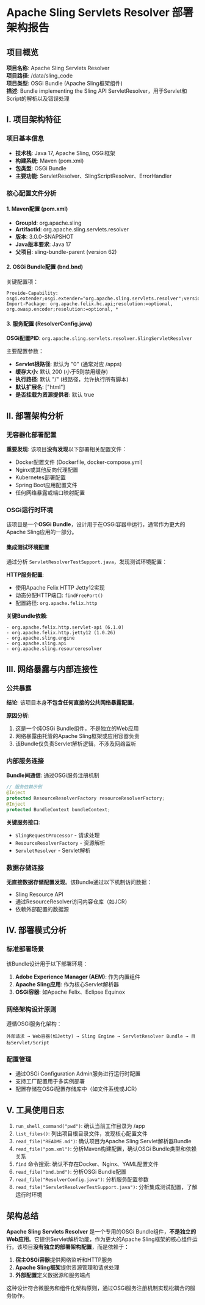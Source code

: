 # Apache Sling Servlets Resolver 部署架构报告

## 项目概览

**项目名称**: Apache Sling Servlets Resolver  
**项目路径**: /data/sling_code  
**项目类型**: OSGi Bundle (Apache Sling框架组件)  
**描述**: Bundle implementing the Sling API ServletResolver，用于Servlet和Script的解析以及错误处理

## I. 项目架构特征

### 项目基本信息
- **技术栈**: Java 17, Apache Sling, OSGi框架
- **构建系统**: Maven (pom.xml)
- **包类型**: OSGi Bundle
- **主要功能**: ServletResolver、SlingScriptResolver、ErrorHandler

### 核心配置文件分析

#### 1. Maven配置 (pom.xml)
- **GroupId**: org.apache.sling
- **ArtifactId**: org.apache.sling.servlets.resolver
- **版本**: 3.0.0-SNAPSHOT
- **Java版本要求**: Java 17
- **父项目**: sling-bundle-parent (version 62)

#### 2. OSGi Bundle配置 (bnd.bnd)
关键配置项：
```
Provide-Capability: osgi.extender;osgi.extender="org.apache.sling.servlets.resolver";version:Version="1.1"
Import-Package: org.apache.felix.hc.api;resolution:=optional, org.owasp.encoder;resolution:=optional, *
```

#### 3. 服务配置 (ResolverConfig.java)
**OSGi配置PID**: `org.apache.sling.servlets.resolver.SlingServletResolver`

主要配置参数：
- **Servlet根路径**: 默认为 "0" (通常对应 /apps)
- **缓存大小**: 默认 200 (小于5则禁用缓存)
- **执行路径**: 默认 "/" (根路径，允许执行所有脚本)
- **默认扩展名**: ["html"]
- **是否挂载为资源提供者**: 默认 true

## II. 部署架构分析

### 无容器化部署配置
**重要发现**: 该项目**没有发现**以下部署相关配置文件：
- Docker配置文件 (Dockerfile, docker-compose.yml)
- Nginx或其他反向代理配置
- Kubernetes部署配置
- Spring Boot应用配置文件
- 任何网络暴露或端口映射配置

### OSGi运行时环境
该项目是一个**OSGi Bundle**，设计用于在OSGi容器中运行，通常作为更大的Apache Sling应用的一部分。

#### 集成测试环境配置
通过分析 `ServletResolverTestSupport.java`，发现测试环境配置：

**HTTP服务配置**:
- 使用Apache Felix HTTP Jetty12实现
- 动态分配HTTP端口: `findFreePort()`
- 配置路径: `org.apache.felix.http`

**关键Bundle依赖**:
```
- org.apache.felix.http.servlet-api (6.1.0)
- org.apache.felix.http.jetty12 (1.0.26)
- org.apache.sling.engine
- org.apache.sling.api
- org.apache.sling.resourceresolver
```

## III. 网络暴露与内部连接性

### 公共暴露
**结论**: 该项目本身**不包含任何直接的公共网络暴露配置**。

**原因分析**:
1. 这是一个纯OSGi Bundle组件，不是独立的Web应用
2. 网络暴露由托管的Apache Sling框架或应用容器负责
3. 该Bundle仅负责Servlet解析逻辑，不涉及网络监听

### 内部服务连接
**Bundle间通信**: 通过OSGi服务注册机制
```java
// 服务依赖示例
@Inject
protected ResourceResolverFactory resourceResolverFactory;
@Inject
protected BundleContext bundleContext;
```

**关键服务接口**:
- `SlingRequestProcessor` - 请求处理
- `ResourceResolverFactory` - 资源解析
- `ServletResolver` - Servlet解析

### 数据存储连接
**无直接数据存储配置发现**。该Bundle通过以下机制访问数据：
- Sling Resource API
- 通过ResourceResolver访问内容仓库（如JCR）
- 依赖外部配置的数据源

## IV. 部署模式分析

### 标准部署场景
该Bundle设计用于以下部署环境：

1. **Adobe Experience Manager (AEM)**: 作为内置组件
2. **Apache Sling应用**: 作为核心Servlet解析器
3. **OSGi容器**: 如Apache Felix、Eclipse Equinox

### 网络架构设计原则
遵循OSGi服务化架构：
```
外部请求 → Web容器(如Jetty) → Sling Engine → ServletResolver Bundle → 目标Servlet/Script
```

### 配置管理
- 通过OSGi Configuration Admin服务进行运行时配置
- 支持工厂配置用于多实例部署
- 配置存储在OSGi配置存储库中（如文件系统或JCR）

## V. 工具使用日志

1. `run_shell_command("pwd")`: 确认当前工作目录为 /app
2. `list_files()`: 列出项目根目录文件，发现核心配置文件
3. `read_file("README.md")`: 确认项目为Apache Sling Servlet解析器Bundle
4. `read_file("pom.xml")`: 分析Maven构建配置，确认OSGi Bundle类型和依赖关系
5. `find` 命令搜索: 确认不存在Docker、Nginx、YAML配置文件
6. `read_file("bnd.bnd")`: 分析OSGi Bundle配置
7. `read_file("ResolverConfig.java")`: 分析服务配置参数
8. `read_file("ServletResolverTestSupport.java")`: 分析集成测试配置，了解运行时环境

## 架构总结

**Apache Sling Servlets Resolver** 是一个专用的OSGi Bundle组件，**不是独立的Web应用**。它提供Servlet解析功能，作为更大的Apache Sling框架的核心组件运行。该项目**没有独立的部署架构配置**，而是依赖于：

1. **宿主OSGi容器**提供网络监听和HTTP服务
2. **Apache Sling框架**提供资源管理和请求处理
3. **外部配置**定义数据源和服务端点

这种设计符合微服务和组件化架构原则，通过OSGi服务注册机制实现松耦合的服务协作。